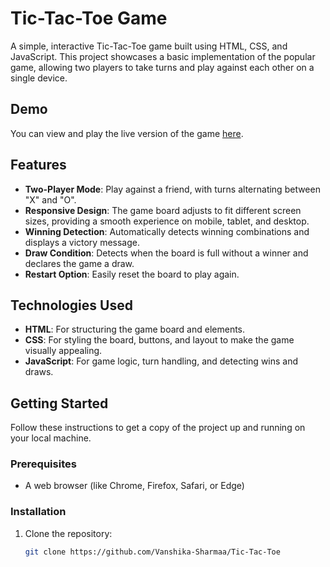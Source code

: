# Tic-Tac-Toe Game

A simple, interactive Tic-Tac-Toe game built using HTML, CSS, and JavaScript. This project showcases a basic implementation of the popular game, allowing two players to take turns and play against each other on a single device.

## Demo

You can view and play the live version of the game [here](https://vanshika-sharmaa.github.io/Tic-Tac-Toe/).

## Features

- **Two-Player Mode**: Play against a friend, with turns alternating between "X" and "O".
- **Responsive Design**: The game board adjusts to fit different screen sizes, providing a smooth experience on mobile, tablet, and desktop.
- **Winning Detection**: Automatically detects winning combinations and displays a victory message.
- **Draw Condition**: Detects when the board is full without a winner and declares the game a draw.
- **Restart Option**: Easily reset the board to play again.

## Technologies Used

- **HTML**: For structuring the game board and elements.
- **CSS**: For styling the board, buttons, and layout to make the game visually appealing.
- **JavaScript**: For game logic, turn handling, and detecting wins and draws.

## Getting Started

Follow these instructions to get a copy of the project up and running on your local machine.

### Prerequisites

- A web browser (like Chrome, Firefox, Safari, or Edge)

### Installation

1. Clone the repository:
   ```bash
   git clone https://github.com/Vanshika-Sharmaa/Tic-Tac-Toe
